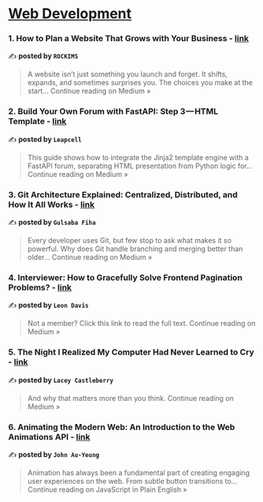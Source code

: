 
<h1><a href=https://medium.com/tag/web-development/recommended target="_blank" rel="noopener noreferrer">Web Development</a></h1>
<h3>1. How to Plan a Website That Grows with Your Business - <a href="https://medium.com/@rockimsdigitalcompany/how-to-plan-a-website-that-grows-with-your-business-2336bdc434cc?source=rss------web_development-5" target="_blank" rel="noopener noreferrer">link</a></h3>

✍️ **posted by `ROCKIMS`**

<blockquote>A website isn’t just something you launch and forget. It shifts, expands, and sometimes surprises you. The choices you make at the start…
Continue reading on Medium »</blockquote>

<h3>2. Build Your Own Forum with FastAPI: Step 3 — HTML Template - <a href="https://leapcell.medium.com/build-your-own-forum-with-fastapi-step-3-html-template-e0c0fcb3e83a?source=rss------web_development-5" target="_blank" rel="noopener noreferrer">link</a></h3>

✍️ **posted by `Leapcell`**

<blockquote>This guide shows how to integrate the Jinja2 template engine with a FastAPI forum, separating HTML presentation from Python logic for…
Continue reading on Medium »</blockquote>

<h3>3. Git Architecture Explained: Centralized, Distributed, and How It All Works - <a href="https://medium.com/@gulsaba.fiha/git-architecture-explained-centralized-distributed-and-how-it-all-works-cd555942fe01?source=rss------web_development-5" target="_blank" rel="noopener noreferrer">link</a></h3>

✍️ **posted by `Gulsaba Fiha`**

<blockquote>Every developer uses Git, but few stop to ask what makes it so powerful. Why does Git handle branching and merging better than older…
Continue reading on Medium »</blockquote>

<h3>4. Interviewer: How to Gracefully Solve Frontend Pagination Problems? - <a href="https://medium.com/@lyon78987/interviewer-how-to-gracefully-solve-frontend-pagination-problems-79d011816b1e?source=rss------web_development-5" target="_blank" rel="noopener noreferrer">link</a></h3>

✍️ **posted by `Leon Davis`**

<blockquote>Not a member? Click this link to read the full text.
Continue reading on Medium »</blockquote>

<h3>5. The Night I Realized My Computer Had Never Learned to Cry - <a href="https://medium.com/@loveovergod/the-night-i-realized-my-computer-had-never-learned-to-cry-5820b6233c35?source=rss------web_development-5" target="_blank" rel="noopener noreferrer">link</a></h3>

✍️ **posted by `Lacey Castleberry`**

<blockquote>And why that matters more than you think.
Continue reading on Medium »</blockquote>

<h3>6. Animating the Modern Web: An Introduction to the Web Animations API - <a href="https://javascript.plainenglish.io/animating-the-modern-web-an-introduction-to-the-web-animations-api-966fd1643b2e?source=rss------web_development-5" target="_blank" rel="noopener noreferrer">link</a></h3>

✍️ **posted by `John Au-Yeung`**

<blockquote>Animation has always been a fundamental part of creating engaging user experiences on the web. From subtle button transitions to…
Continue reading on JavaScript in Plain English »</blockquote>

